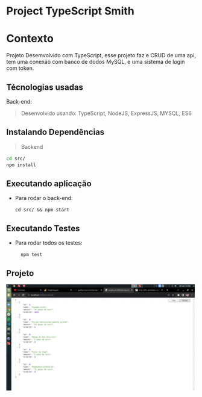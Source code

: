 # Project TypeScript Smith

# Contexto
Projeto Desemvolvido com TypeScript, esse projeto faz e CRUD de uma api, tem uma conexão com banco de dodos MySQL, e uma sistema de login com token.

## Técnologias usadas

Back-end:
> Desenvolvido usando: TypeScript, NodeJS, ExpressJS, MYSQL, ES6


## Instalando Dependências

> Backend
```bash
cd src/ 
npm install
``` 

## Executando aplicação

* Para rodar o back-end:

  ```
  cd src/ && npm start
  ```

## Executando Testes

* Para rodar todos os testes:

  ```
    npm test
  ```
## Projeto

<img src="./public/picasion.com_05ea7c8d8084b6d35ed5abf5f56ec4df.gif" alt="projeto" width="500"/>
